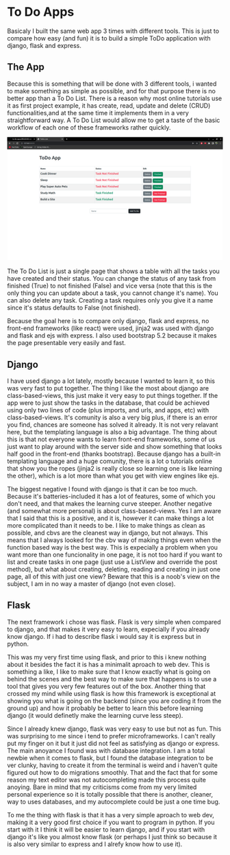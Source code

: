 # To Do Apps
Basicaly I built the same web app 3 times with different tools. This is just to compare how easy (and fun) it is to build a simple ToDo application with django, flask and express.

## The App
Because this is something that will be done with 3 different tools, i wanted to make something as simple as possible, and for that purpose there is no better app than a To Do List. There is a reason why most online tutorials use it as first project example, it has create, read, update and delete (CRUD) functionalities,and at the same time it implements them in a very straightforward way. A To Do List would allow me to get a taste of the basic workflow of each one of these frameworks rather quickly.

![Screenshot](https://github.com/felix2000jp/to-do-apps/blob/main/public/todo.png)

The To Do List is just a single page that shows a table with all the tasks you have created and their status. You can change the status of any task from finished (True) to not finished (False) and vice versa (note that this is the only thing you can update about a task, you cannot change it's name). You can also delete any task. Creating a task requires only you give it a name since it's status defaults to False (not finished).

Because the goal here is to compare only django, flask and express, no front-end frameworks (like react) were used, jinja2 was used with django and flask and ejs with express. I also used bootstrap 5.2 because it makes the page presentable very easily and fast.

## Django
I have used django a lot lately, mostly because I wanted to learn it, so this was very fast to put together. The thing I like the most about django are class-based-views, this just make it very easy to put things together. If the app were to just show the tasks in the database, that could be achieved using only two lines of code (plus imports, and urls, and apps, etc) with class-based-views. It's comunity is also a very big plus, if there is an error you find, chances are someone has solved it already. It is not very relavant here, but the templating language is also a big advantage. The thing about this is that not everyone wants to learn front-end frameworks, some of us just want to play around with the server side and show something that looks half good in the front-end (thanks bootstrap). Because django has a built-in templating language and a huge comunity, there is a lot o tutorials online that show you the ropes (jinja2 is really close so learning one is like learning the other), which is a lot more than what you get with view engines like ejs.

The biggest negative I found with django is that it can be too much. Because it's batteries-included it has a lot of features, some of which you don't need, and that makes the learning curve steeper. Another negative (and somewhat more personal) is about class-based-views. Yes I am aware that I said that this is a positive, and it is, however it can make things a lot more complicated than it needs to be. I like to make things as clean as possible, and cbvs are the cleanest way in django, but not always. This means that I always looked for the cbv way of making things even when the function based way is the best way. This is expecially a problem when you want more than one funcionality in one page, it is not too hard if you want to list and create tasks in one page (just use a ListView and override the post method), but what about creating, deleting, reading and creating in just one page, all of this with just one view? Beware that this is a noob's view on the subject, I am in no way a master of django (not even close). 

## Flask
The next framework i chose was flask. Flask is very simple when compared to django, and that makes it very easy to learn, expecially if you already know django. If i had to describe flask i would say it is express but in python.

This was my very first time using flask, and prior to this i knew nothing about it besides the fact it is has a minimalit aproach to web dev. This is something a like, I like to make sure that I know exactly what is going on behind the scenes and the best way to make sure that happens is to use a tool that gives you very few features out of the box. Another thing that crossed my mind while using flask is how this framework is exceptional at showing you what is going on the backend (since you are coding it from the ground up) and how it probably be better to learn this before learning django (it would definetly make the learning curve less steep).

Since I already knew django, flask was very easy to use but not as fun. This was surprising to me since i tend to prefer microframeworks. I can't really put my finger on it but it just did not feel as satisfying as django or express. The main anoyance I found was with database integration. I am a total newbie when it comes to flask, but I found the database integration to be ver clunky, having to create it from the terminal is weird and i haven't quite figured out how to do migrations smoothly. That and the fact that for some reason my text editor was not autocompleting made this process quite anoying. Bare in mind that my criticisms come from my very limited personal experience so it is totally possible that there is another, cleaner, way to uses databases, and my autocomplete could be just a one time bug.

To me the thing with flask is that it has a very simple aproach to web dev, making it a very good first choice if you want to program in python. If you start with it I think it will be easier to learn django, and if you start with django it's like you almost know flask (or perhaps I just think so because it is also very similar to express and I alrefy know how to use it).
